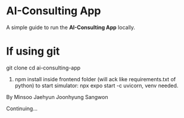 # AI-Consulting App

A simple guide to run the **AI-Consulting App** locally.
# If using git
git clone <your-repo-url>
cd ai-consulting-app


1. npm install inside frontend folder (will ack like requirements.txt of python)
to start simulator: npx expo start -c
uvicorn, venv needed.

By Minsoo Jaehyun Joonhyung Sangwon

Continuing...   